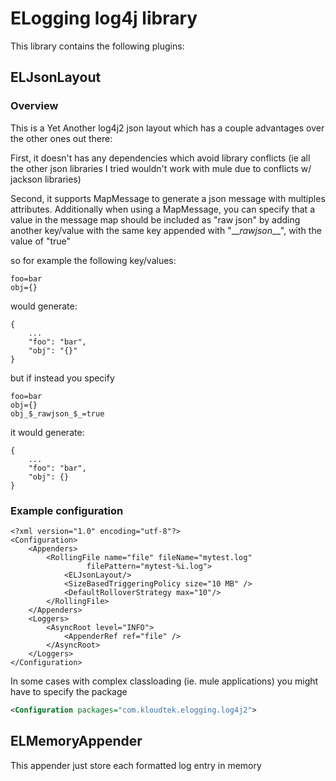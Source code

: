 # ELogging log4j library

This library contains the following plugins:

## ELJsonLayout

### Overview

This is a Yet Another log4j2 json layout which has a couple advantages over the other ones out there:

First, it doesn't has any dependencies which avoid library conflicts (ie all the other json libraries I tried wouldn't
work with mule due to conflicts w/ jackson libraries)

Second, it supports MapMessage to generate a json message with multiples attributes. Additionally when using a MapMessage,
you can specify that a value in the message map should be included as "raw json" by adding another key/value with the
same key appended with "\_$\_rawjson\_$\_", with the value of "true"

so for example the following key/values:

```
foo=bar
obj={}
```

would generate:

```
{
    ...
    "foo": "bar",
    "obj": "{}"
}
```

but if instead you specify

```
foo=bar
obj={}
obj_$_rawjson_$_=true
```

it would generate:

```
{
    ...
    "foo": "bar",
    "obj": {}
}
```

### Example configuration

```
<?xml version="1.0" encoding="utf-8"?>
<Configuration>
    <Appenders>
        <RollingFile name="file" fileName="mytest.log" 
                 filePattern="mytest-%i.log">
            <ELJsonLayout/>
            <SizeBasedTriggeringPolicy size="10 MB" />
            <DefaultRolloverStrategy max="10"/>
        </RollingFile>
    </Appenders>
    <Loggers>
        <AsyncRoot level="INFO">
            <AppenderRef ref="file" />
        </AsyncRoot>
    </Loggers>
</Configuration>
```

In some cases with complex classloading (ie. mule applications) you might have to specify the package

```xml
<Configuration packages="com.kloudtek.elogging.log4j2">
```

## ELMemoryAppender

This appender just store each formatted log entry in memory
